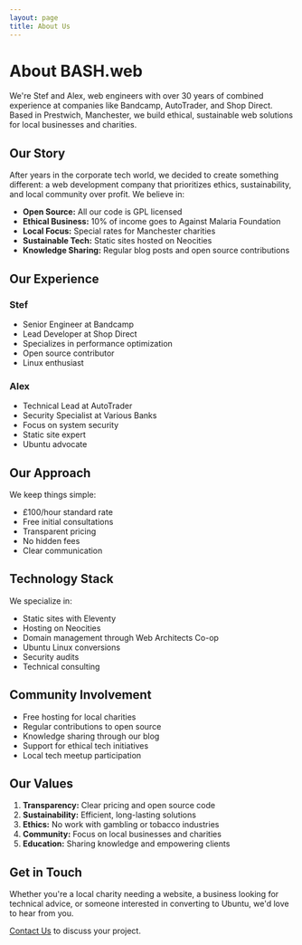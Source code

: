 ```yaml
---
layout: page
title: About Us
---
```


# About BASH.web

We're Stef and Alex, web engineers with over 30 years of combined experience at companies like Bandcamp, AutoTrader, and Shop Direct. Based in Prestwich, Manchester, we build ethical, sustainable web solutions for local businesses and charities.

## Our Story

After years in the corporate tech world, we decided to create something different: a web development company that prioritizes ethics, sustainability, and local community over profit. We believe in:

- **Open Source:** All our code is GPL licensed
- **Ethical Business:** 10% of income goes to Against Malaria Foundation
- **Local Focus:** Special rates for Manchester charities
- **Sustainable Tech:** Static sites hosted on Neocities
- **Knowledge Sharing:** Regular blog posts and open source contributions

## Our Experience

### Stef
- Senior Engineer at Bandcamp
- Lead Developer at Shop Direct
- Specializes in performance optimization
- Open source contributor
- Linux enthusiast

### Alex
- Technical Lead at AutoTrader
- Security Specialist at Various Banks
- Focus on system security
- Static site expert
- Ubuntu advocate

## Our Approach

We keep things simple:
- £100/hour standard rate
- Free initial consultations
- Transparent pricing
- No hidden fees
- Clear communication

## Technology Stack

We specialize in:
- Static sites with Eleventy
- Hosting on Neocities
- Domain management through Web Architects Co-op
- Ubuntu Linux conversions
- Security audits
- Technical consulting

## Community Involvement

- Free hosting for local charities
- Regular contributions to open source
- Knowledge sharing through our blog
- Support for ethical tech initiatives
- Local tech meetup participation

## Our Values

1. **Transparency:** Clear pricing and open source code
2. **Sustainability:** Efficient, long-lasting solutions
3. **Ethics:** No work with gambling or tobacco industries
4. **Community:** Focus on local businesses and charities
5. **Education:** Sharing knowledge and empowering clients

## Get in Touch

Whether you're a local charity needing a website, a business looking for technical advice, or someone interested in converting to Ubuntu, we'd love to hear from you.

[Contact Us](/contact/) to discuss your project.
